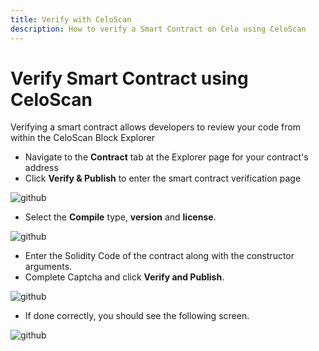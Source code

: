 ```yaml
---
title: Verify with CeloScan
description: How to verify a Smart Contract on Celo using CeloScan
---
```


# Verify Smart Contract using CeloScan

Verifying a smart contract allows developers to review your code from within the CeloScan Block Explorer

- Navigate to the **Contract** tab at the Explorer page for your contract's address
- Click **Verify & Publish** to enter the smart contract verification page

![github](/img/doc-images/verify-celoscan/image1.png)

- Select the **Compile** type, **version** and **license**.

![github](/img/doc-images/verify-celoscan/image2.png)

- Enter the Solidity Code of the contract along with the constructor arguments.
- Complete Captcha and click **Verify and Publish**.

![github](/img/doc-images/verify-celoscan/image3.png)

- If done correctly, you should see the following screen.

![github](/img/doc-images/verify-celoscan/image4.png)
